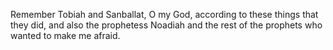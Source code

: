 Remember Tobiah and Sanballat, O my God, according to these things that they did, and also the prophetess Noadiah and the rest of the prophets who wanted to make me afraid.
